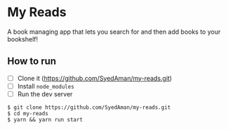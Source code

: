 # My Reads

A book managing app that lets you search for and then add books to your bookshelf!

## How to run

- [ ] Clone it (<https://github.com/SyedAman/my-reads.git>)
- [ ] Install `node_modules`
- [ ] Run the dev server

```shell
$ git clone https://github.com/SyedAman/my-reads.git
$ cd my-reads
$ yarn && yarn run start
```
